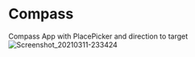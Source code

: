 # Compass
Compass App with PlacePicker and direction to target 
![Screenshot_20210311-233424](https://user-images.githubusercontent.com/37590200/110864810-eb6d3080-82c2-11eb-820b-130c92eb140a.jpg)
